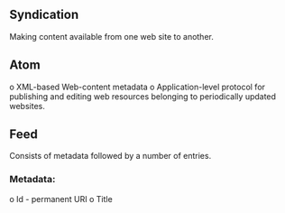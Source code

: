 
## Syndication

Making content available from one web site to another.

## Atom

o XML-based Web-content metadata
o Application-level protocol for publishing and editing web resources belonging
  to periodically updated websites.

## Feed

Consists of metadata followed by a number of entries.

### Metadata:

o Id - permanent URI
o Title
